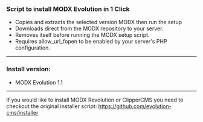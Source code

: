 ### Script to install MODX Evolution in 1 Click 

 * Copies and extracts the selected version MODX then run the setup 
 * Downloads direct from the MODX repository to your server.
 * Removes itself before running the MODX setup script.
 * Requires allow_url_fopen to be enabled by your server's PHP configuration.

---

### Install version: 
 * MODX Evolution 1.1

---

If you would like to install MODX Revolution or ClipperCMS you need to checkout the original installer script: 
https://github.com/evolution-cms/installer
